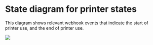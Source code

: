 # State diagram for printer states

This diagram shows relevant webhook events that indicate the start of printer use, and the end of printer use.

[![](https://mermaid.ink/img/pako:eNqNVNtugjAYfhXyXy5qxLON8WIHs2RbNHqxZGMxFao0k5aUss0Z3321BaETl3EDfIf_SNmDzwMCCBKJJbmleCNwVP9oecxRV0AF8SXlzHmce8xgWuh4sJBYSDT1JZ8JyqQHDk6OpJBLrsBYgxUOrSairI8zyFJPKKNJSAIjXOdvlub57vp-On1AOsBSB8sNn2QVcv5uwL9caytPbvtPvjWm2zOfwUquGKcJWWIzxtHIDzn1yXicj_P16s2p18fVk7PJ05hO4csOLazuuvBeElmQFuk1UbbJs82ObWim3JDhrBaPkhvMfLJF2f2CyMqJnDkp1XMmzsvRujQip7IyvJS2gtDFV-ATta1UVDHF_g1pQlt1l1edBbrI5-FsgfWN2YswZi1XH8EvrhxMs1CDiIgI00Cd5P1R7YEMiRoTIPW4wqp78NhB6XAq-WLHfEBSpKQGaRwUBx_QGm8ThcaYvXBevJOASi6ezK9C_zG0BtAevgDVB42muvq91rA97HTbbqsGO0Bus99o9_tud-i6g1631e4cavCtw7qHHwK4fH0)](http://mermaid.live/edit#pako:eNqNVNtugjAYfhXyXy5qxLON8WIHs2RbNHqxZGMxFao0k5aUss0Z3321BaETl3EDfIf_SNmDzwMCCBKJJbmleCNwVP9oecxRV0AF8SXlzHmce8xgWuh4sJBYSDT1JZ8JyqQHDk6OpJBLrsBYgxUOrSairI8zyFJPKKNJSAIjXOdvlub57vp-On1AOsBSB8sNn2QVcv5uwL9caytPbvtPvjWm2zOfwUquGKcJWWIzxtHIDzn1yXicj_P16s2p18fVk7PJ05hO4csOLazuuvBeElmQFuk1UbbJs82ObWim3JDhrBaPkhvMfLJF2f2CyMqJnDkp1XMmzsvRujQip7IyvJS2gtDFV-ATta1UVDHF_g1pQlt1l1edBbrI5-FsgfWN2YswZi1XH8EvrhxMs1CDiIgI00Cd5P1R7YEMiRoTIPW4wqp78NhB6XAq-WLHfEBSpKQGaRwUBx_QGm8ThcaYvXBevJOASi6ezK9C_zG0BtAevgDVB42muvq91rA97HTbbqsGO0Bus99o9_tud-i6g1631e4cavCtw7qHHwK4fH0)
